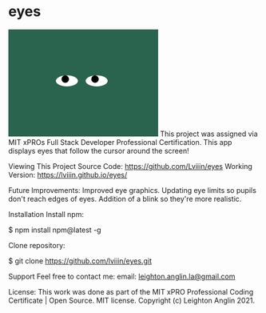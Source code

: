 # eyes
 <img src="eyes.JPG" width="300" />
This project was assigned via MIT xPROs Full Stack Developer Professional Certification. This app displays eyes that follow the cursor around the screen!

Viewing This Project
Source Code: https://github.com/Lviiin/eyes
Working Version: https://lviiin.github.io/eyes/

Future Improvements: 
Improved eye graphics. Updating eye limits so pupils don't reach edges of eyes. Addition of a blink so they're more realistic. 

Installation
Install npm:

$ npm install npm@latest -g

Clone repository:

$ git clone https://github.com/lviiin/eyes.git

Support
Feel free to contact me:
email: leighton.anglin.la@gmail.com

License:
This work was done as part of the MIT xPRO Professional Coding Certificate | 
Open Source. MIT license.
Copyright (c) Leighton Anglin 2021.